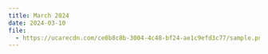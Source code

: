 ```yaml
---
title: March 2024
date: 2024-03-10
file:
  - https://ucarecdn.com/ce0b8c8b-3004-4c48-bf24-ae1c9efd3c77/sample.pdf
---
```

